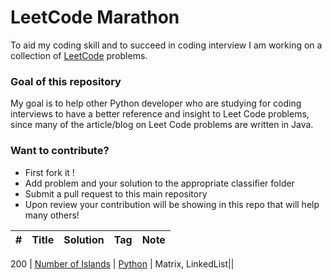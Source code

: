 # LeetCode Marathon 
To aid my coding skill and to succeed in coding interview I am working on a collection of [LeetCode](https://leetcode.com/problemset/all/) problems.

### Goal of this repository
My goal is to help other Python developer who are studying for coding interviews to have a better reference and insight to Leet Code problems, since many of the article/blog on Leet Code problems are written in Java.

### Want to contribute?
* First fork it !
* Add problem and your solution to the appropriate classifier folder
* Submit a pull request to this main repository
* Upon review your contribution will be showing in this repo that will help many others!




|  #  | Title           |  Solution       | Tag          | Note|
|-----|---------------- | --------------- |--------------|-----|

200 | [Number of Islands](https://leetcode.com/problems/number-of-islands/) | [Python](./linked_list/island_count_lc200.py) | Matrix, LinkedList||
